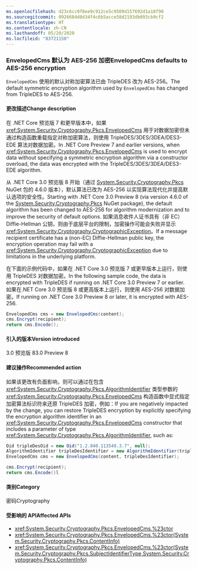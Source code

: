```yaml
---
ms.openlocfilehash: d23c6cc9f8ee9c912ce5c9509d157692d1a18f90
ms.sourcegitcommit: 0926684d8d34f4c6b5acce58d2193db093cb9cf2
ms.translationtype: HT
ms.contentlocale: zh-CN
ms.lasthandoff: 05/20/2020
ms.locfileid: "83721150"
---
```

### <a name="envelopedcms-defaults-to-aes-256-encryption"></a><span data-ttu-id="d3bdf-101">EnvelopedCms 默认为 AES-256 加密</span><span class="sxs-lookup"><span data-stu-id="d3bdf-101">EnvelopedCms defaults to AES-256 encryption</span></span>

<span data-ttu-id="d3bdf-102">`EnvelopedCms` 使用的默认对称加密算法已由 TripleDES 改为 AES-256。</span><span class="sxs-lookup"><span data-stu-id="d3bdf-102">The default symmetric encryption algorithm used by `EnvelopedCms` has changed from TripleDES to AES-256.</span></span>

#### <a name="change-description"></a><span data-ttu-id="d3bdf-103">更改描述</span><span class="sxs-lookup"><span data-stu-id="d3bdf-103">Change description</span></span>

<span data-ttu-id="d3bdf-104">在 .NET Core 预览版 7 和更早版本中，如果 <xref:System.Security.Cryptography.Pkcs.EnvelopedCms> 用于对数据加密但未通过构造函数重载指定对称加密算法，则使用 TripleDES/3DES/3DEA/DES3-EDE 算法对数据加密。</span><span class="sxs-lookup"><span data-stu-id="d3bdf-104">In .NET Core Preview 7 and earlier versions, when <xref:System.Security.Cryptography.Pkcs.EnvelopedCms> is used to encrypt data without specifying a symmetric encryption algorithm via a constructor overload, the data was encrypted with the TripleDES/3DES/3DEA/DES3-EDE algorithm.</span></span>

<span data-ttu-id="d3bdf-105">从 .NET Core 3.0 预览版 8 开始（通过 [System.Security.Cryptography.Pkcs](https://www.nuget.org/packages/System.Security.Cryptography.Pkcs/) NuGet 包的 4.6.0 版本），默认算法已改为 AES-256 以实现算法现代化并提高默认选项的安全性。</span><span class="sxs-lookup"><span data-stu-id="d3bdf-105">Starting with .NET Core 3.0 Preview 8 (via version 4.6.0 of the [System.Security.Cryptography.Pkcs](https://www.nuget.org/packages/System.Security.Cryptography.Pkcs/) NuGet package), the default algorithm has been changed to AES-256 for algorithm modernization and to improve the security of default options.</span></span> <span data-ttu-id="d3bdf-106">如果消息收件人证书具有（非 EC）Diffie-Hellman 公钥，则由于底层平台的限制，加密操作可能会失败并显示 <xref:System.Security.Cryptography.CryptographicException>。</span><span class="sxs-lookup"><span data-stu-id="d3bdf-106">If a message recipient certificate has a (non-EC) Diffie-Hellman public key, the encryption operation may fail with a <xref:System.Security.Cryptography.CryptographicException> due to limitations in the underlying platform.</span></span>

<span data-ttu-id="d3bdf-107">在下面的示例代码中，如果在 .NET Core 3.0 预览版 7 或更早版本上运行，则使用 TripleDES 对数据加密。</span><span class="sxs-lookup"><span data-stu-id="d3bdf-107">In the following sample code, the data is encrypted with TripleDES if running on .NET Core 3.0 Preview 7 or earlier.</span></span> <span data-ttu-id="d3bdf-108">如果在.NET Core 3.0 预览版 8 或更高版本上运行，则使用 AES-256 对数据加密。</span><span class="sxs-lookup"><span data-stu-id="d3bdf-108">If running on .NET Core 3.0 Preview 8 or later, it is encrypted with AES-256.</span></span>

```csharp
EnvelopedCms cms = new EnvelopedCms(content);
cms.Encrypt(recipient);
return cms.Encode();
```

#### <a name="version-introduced"></a><span data-ttu-id="d3bdf-109">引入的版本</span><span class="sxs-lookup"><span data-stu-id="d3bdf-109">Version introduced</span></span>

<span data-ttu-id="d3bdf-110">3.0 预览版 8</span><span class="sxs-lookup"><span data-stu-id="d3bdf-110">3.0 Preview 8</span></span>

#### <a name="recommended-action"></a><span data-ttu-id="d3bdf-111">建议操作</span><span class="sxs-lookup"><span data-stu-id="d3bdf-111">Recommended action</span></span>

<span data-ttu-id="d3bdf-112">如果该更改有负面影响，则可以通过在包含 <xref:System.Security.Cryptography.Pkcs.AlgorithmIdentifier> 类型参数的 <xref:System.Security.Cryptography.Pkcs.EnvelopedCms> 构造函数中显式指定加密算法标识符来还原 TripleDES 加密，例如：</span><span class="sxs-lookup"><span data-stu-id="d3bdf-112">If you are negatively impacted by the change, you can restore TripleDES encryption by explicitly specifying the encryption algorithm identifier in an <xref:System.Security.Cryptography.Pkcs.EnvelopedCms> constructor that includes a parameter of type <xref:System.Security.Cryptography.Pkcs.AlgorithmIdentifier>, such as:</span></span>

```csharp
Oid tripleDesOid = new Oid("1.2.840.113549.3.7", null);
AlgorithmIdentifier tripleDesIdentifier = new AlgorithmIdentifier(tripleDesOid);
EnvelopedCms cms = new EnvelopedCms(content, tripleDesIdentifier);

cms.Encrypt(recipient);
return cms.Encode()l
```

#### <a name="category"></a><span data-ttu-id="d3bdf-113">类别</span><span class="sxs-lookup"><span data-stu-id="d3bdf-113">Category</span></span>

<span data-ttu-id="d3bdf-114">密码</span><span class="sxs-lookup"><span data-stu-id="d3bdf-114">Cryptography</span></span>

#### <a name="affected-apis"></a><span data-ttu-id="d3bdf-115">受影响的 API</span><span class="sxs-lookup"><span data-stu-id="d3bdf-115">Affected APIs</span></span>

- <xref:System.Security.Cryptography.Pkcs.EnvelopedCms.%23ctor>
- <xref:System.Security.Cryptography.Pkcs.EnvelopedCms.%23ctor(System.Security.Cryptography.Pkcs.ContentInfo)>
- <xref:System.Security.Cryptography.Pkcs.EnvelopedCms.%23ctor(System.Security.Cryptography.Pkcs.SubjectIdentifierType,System.Security.Cryptography.Pkcs.ContentInfo)>

<!--

#### Affected APIs

- `M:System.Security.Cryptography.Pkcs.EnvelopedCms.#ctor`
- `M:System.Security.Cryptography.Pkcs.EnvelopedCms.#ctor(System.Security.Cryptography.Pkcs.ContentInfo)`
- `M:System.Security.Cryptography.Pkcs.EnvelopedCms.%23ctor(System.Security.Cryptography.Pkcs.SubjectIdentifierType,System.Security.Cryptography.Pkcs.ContentInfo)`

-->
